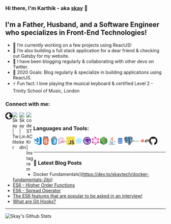 ### Hi there, I'm Karthik - aka [skay][website] 👋

## I'm a Father, Husband, and a Software Engineer who specializes in Front-End Technologies!

- 🔭 I’m currently working on a few projects using ReactJS!
- 🌱 I’m also building a full stack application for a dear friend & checking out Gatsby for my website.
- 👯 I have been blogging regularly & collaborating with other devs on Twitter.
- 🥅 2020 Goals: Blog regularly & specialize in building applications using ReactJS.
- ⚡ Fun fact: I love playing the musical keyboard & certified Level 2 - Trinity School of Music, London

### Connect with me:

[<img align="left" alt="skay.dev" width="22px" src="https://raw.githubusercontent.com/iconic/open-iconic/master/svg/globe.svg" />][website]
[<img align="left" alt="Skay | Twitter" width="22px" src="https://cdn.jsdelivr.net/npm/simple-icons@v3/icons/twitter.svg" />][twitter]
[<img align="left" alt="Skay | LinkedIn" width="22px" src="https://cdn.jsdelivr.net/npm/simple-icons@v3/icons/linkedin.svg" />][linkedin]
[<img align="left" alt="codeSTACKr | Instagram" width="22px" src="https://cdn.jsdelivr.net/npm/simple-icons@v3/icons/instagram.svg" />][instagram]

<br />

### Languages and Tools:

<img align="left" alt="Visual Studio Code" width="26px" src="https://raw.githubusercontent.com/github/explore/80688e429a7d4ef2fca1e82350fe8e3517d3494d/topics/visual-studio-code/visual-studio-code.png" />
<img align="left" alt="HTML5" width="26px" src="https://raw.githubusercontent.com/github/explore/80688e429a7d4ef2fca1e82350fe8e3517d3494d/topics/html/html.png" />
<img align="left" alt="CSS3" width="26px" src="https://raw.githubusercontent.com/github/explore/80688e429a7d4ef2fca1e82350fe8e3517d3494d/topics/css/css.png" />
<img align="left" alt="Sass" width="26px" src="https://raw.githubusercontent.com/github/explore/80688e429a7d4ef2fca1e82350fe8e3517d3494d/topics/sass/sass.png" />
<img align="left" alt="JavaScript" width="26px" src="https://raw.githubusercontent.com/github/explore/80688e429a7d4ef2fca1e82350fe8e3517d3494d/topics/javascript/javascript.png" />
<img align="left" alt="React" width="26px" src="https://raw.githubusercontent.com/github/explore/80688e429a7d4ef2fca1e82350fe8e3517d3494d/topics/react/react.png" />
<img align="left" alt="Gatsby" width="26px" src="https://raw.githubusercontent.com/github/explore/e94815998e4e0713912fed477a1f346ec04c3da2/topics/gatsby/gatsby.png" />
<img align="left" alt="GraphQL" width="26px" src="https://raw.githubusercontent.com/github/explore/80688e429a7d4ef2fca1e82350fe8e3517d3494d/topics/graphql/graphql.png" />
<img align="left" alt="Node.js" width="26px" src="https://raw.githubusercontent.com/github/explore/80688e429a7d4ef2fca1e82350fe8e3517d3494d/topics/nodejs/nodejs.png" />
<img align="left" alt="Deno" width="26px" src="https://raw.githubusercontent.com/github/explore/361e2821e2dea67711cde99c9c40ed357061cf27/topics/java/java.png" />
<img align="left" alt="SQL" width="26px" src="https://raw.githubusercontent.com/github/explore/80688e429a7d4ef2fca1e82350fe8e3517d3494d/topics/sql/sql.png" />
<img align="left" alt="MySQL" width="26px" src="https://raw.githubusercontent.com/github/explore/80688e429a7d4ef2fca1e82350fe8e3517d3494d/topics/postgresql/postgresql.png" />
<img align="left" alt="MongoDB" width="26px" src="https://raw.githubusercontent.com/github/explore/80688e429a7d4ef2fca1e82350fe8e3517d3494d/topics/mongodb/mongodb.png" />
<img align="left" alt="Git" width="26px" src="https://raw.githubusercontent.com/github/explore/80688e429a7d4ef2fca1e82350fe8e3517d3494d/topics/git/git.png" />
<img align="left" alt="GitHub" width="26px" src="https://raw.githubusercontent.com/github/explore/78df643247d429f6cc873026c0622819ad797942/topics/github/github.png" />

<br />
<br />

---

### 📕 Latest Blog Posts

<!-- BLOG-POST-LIST:START -->

- Docker Fundamentals](https://dev.to/skaytech/docker-fundamentals-2ibi)
- [ES6 - Higher Order Functions](https://dev.to/skaytech/es6-higher-order-functions-495e)
- [ES6 - Spread Operator](https://dev.to/skaytech/es6-spread-operator-3ced)
- [The ES6 features that are popular to be asked in an interview!](https://dev.to/skaytech/the-es6-features-that-are-popular-to-be-asked-in-an-interview-1115)
- [What are Git Hooks?](https://dev.to/skaytech/what-are-git-hooks-99m)
<!-- BLOG-POST-LIST:END -->

---

<img align="left" alt="Skay's Github Stats" src="https://github-readme-stats.vercel.app/api?username=skaytech&show_icons=true&hide_border=true">

[website]: https://skay.dev
[twitter]: https://twitter.com/skay_tech
[linkedin]: https://www.linkedin.com/in/kshivkumar/
[instagram]: https://www.instagram.com/skay_haan/
